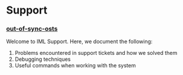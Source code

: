 # Support

### [**out-of-sync-osts**](support/out-of-sync-osts.md)

Welcome to IML Support. Here, we document the following:
1. Problems encountered in support tickets and how we solved them
2. Debugging techniques
3. Useful commands when working with the system